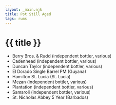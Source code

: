 ```yaml
---
layout: _main.njk
title: Pot Still Aged
tags: rums
---
```

<!-- markdownlint-disable MD025 -->
# {{ title }}
<!-- markdownlint-disable MD025 -->

* Berry Bros. & Rudd (independent bottler, various)
* Cadenhead (independent bottler, various)
* Duncan Taylor (independent bottler, various)
* El Dorado Single Barrel PM (Guyana)
* Hamilton St. Lucia (St. Lucia)
* Mezan (independent bottler, various)
* Plantation (independent bottler, various)
* Samaroli (independent bottler, various)
* St. Nicholas Abbey 5 Year (Barbados)
